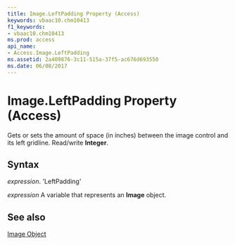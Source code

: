```yaml
---
title: Image.LeftPadding Property (Access)
keywords: vbaac10.chm10413
f1_keywords:
- vbaac10.chm10413
ms.prod: access
api_name:
- Access.Image.LeftPadding
ms.assetid: 2a409876-3c11-515a-37f5-ac676d693550
ms.date: 06/08/2017
---
```



# Image.LeftPadding Property (Access)

Gets or sets the amount of space (in inches) between the image control and its left gridline. Read/write  **Integer**.


## Syntax

 _expression_. 'LeftPadding'

 _expression_ A variable that represents an **Image** object.


## See also


[Image Object](Access.Image.md)

